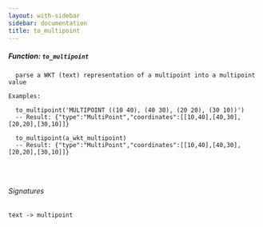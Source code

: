 ```yaml
---
layout: with-sidebar
sidebar: documentation
title: to_multipoint
---
```


##### Function: `to_multipoint`
```
  parse a WKT (text) representation of a multipoint into a multipoint value

Examples:

  to_multipoint('MULTIPOINT ((10 40), (40 30), (20 20), (30 10))')
  -- Result: {"type":"MultiPoint","coordinates":[[10,40],[40,30],[20,20],[30,10]]}

  to_multipoint(a_wkt_multipoint)
  -- Result: {"type":"MultiPoint","coordinates":[[10,40],[40,30],[20,20],[30,10]]}




```

###### Signatures
    text -> multipoint

